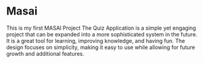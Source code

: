 # Masai
This is my first MASAI Project
The Quiz Application is a simple yet engaging project that can be expanded into a more sophisticated system in the future. It is a great tool for learning, improving knowledge, and having fun. The design focuses on simplicity, making it easy to use while allowing for future growth and additional features.



